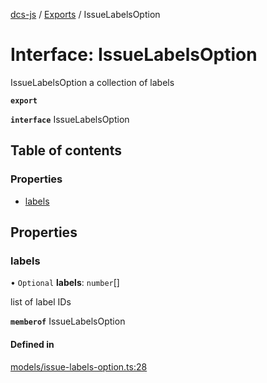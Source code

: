 [dcs-js](../README.md) / [Exports](../modules.md) / IssueLabelsOption

# Interface: IssueLabelsOption

IssueLabelsOption a collection of labels

**`export`**

**`interface`** IssueLabelsOption

## Table of contents

### Properties

- [labels](IssueLabelsOption.md#labels)

## Properties

### <a id="labels" name="labels"></a> labels

• `Optional` **labels**: `number`[]

list of label IDs

**`memberof`** IssueLabelsOption

#### Defined in

[models/issue-labels-option.ts:28](https://github.com/unfoldingWord/dcs-js/blob/dd84989/models/issue-labels-option.ts#L28)
